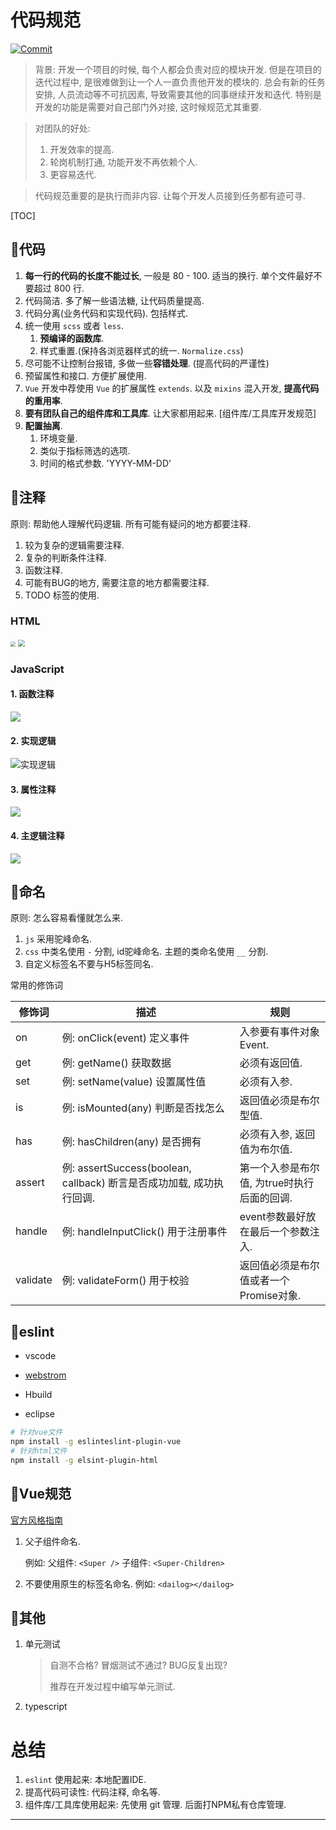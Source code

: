 # 代码规范

[![Commit](https://img.shields.io/github/last-commit/My-job-document/98du.svg)](https://github.com/My-job-document/98du/commits/master)

> 背景: 开发一个项目的时候, 每个人都会负责对应的模块开发. 但是在项目的迭代过程中, 是很难做到让一个人一直负责他开发的模块的. 总会有新的任务安排, 人员流动等不可抗因素, 导致需要其他的同事继续开发和迭代. 特别是开发的功能是需要对自己部门外对接, 这时候规范尤其重要. 

> 对团队的好处: 
>
> 1. 开发效率的提高.
> 2. 轮岗机制打通, 功能开发不再依赖个人. 
> 3. 更容易迭代. 

> 代码规范重要的是执行而非内容. 让每个开发人员接到任务都有迹可寻.



[TOC]



## :dart:代码

1. **每一行的代码的长度不能过长**, 一般是 80 - 100. 适当的换行. 单个文件最好不要超过 800 行. 
2. 代码简洁.  多了解一些语法糖, 让代码质量提高. 
3. 代码分离(业务代码和实现代码). 包括样式.
4. 统一使用 `scss` 或者 `less`. 
   1. **预编译的函数库**.
   2. 样式重置.(保持各浏览器样式的统一. `Normalize.css`)
5. 尽可能不让控制台报错, 多做一些**容错处理**. (提高代码的严谨性)
6. 预留属性和接口. 方便扩展使用. 
7. `Vue` 开发中荐使用 `Vue` 的扩展属性 `extends`. 以及 `mixins` 混入开发, **提高代码的重用率**.
8. **要有团队自己的组件库和工具库**. 让大家都用起来.  [组件库/工具库开发规范]
9. **配置抽离**.
   1. 环境变量.
   2. 类似于指标筛选的选项.
   3. 时间的格式参数. 'YYYY-MM-DD' 



## :dart:注释

原则: 帮助他人理解代码逻辑. 所有可能有疑问的地方都要注释. 

1. 较为复杂的逻辑需要注释. 
2. 复杂的判断条件注释. 
3. 函数注释.
4. 可能有BUG的地方, 需要注意的地方都需要注释. 
5. TODO 标签的使用. 



### HTML

<img src="../../images/html_注释1.png" style="zoom:50%;" /> <img src="../../images/html_注释2.png" style="zoom: 67%;" />

### JavaScript

#### 1. 函数注释 
![](../../images/函数.png)

#### 2. 实现逻辑 
![实现逻辑](../../images/实现逻辑.png)

#### 3. 属性注释
![](../../images/属性.png)

#### 4. 主逻辑注释

![](../../images/流程注释.png)



## :dart:命名

原则: 怎么容易看懂就怎么来. 

1. `js` 采用驼峰命名.
2. `css` 中类名使用 `-` 分割, id驼峰命名.  主题的类命名使用 `__` 分割. 
3. 自定义标签名不要与H5标签同名. 



常用的修饰词

| 修饰词   | 描述                                                         | 规则                                        |
| -------- | ------------------------------------------------------------ | ------------------------------------------- |
| on       | 例: onClick(event) 定义事件                                  | 入参要有事件对象Event.                      |
| get      | 例: getName() 获取数据                                       | 必须有返回值.                               |
| set      | 例: setName(value) 设置属性值                                | 必须有入参.                                 |
| is       | 例: isMounted(any) 判断是否找怎么                            | 返回值必须是布尔型值.                       |
| has      | 例: hasChildren(any) 是否拥有                                | 必须有入参, 返回值为布尔值.                 |
| assert   | 例: assertSuccess(boolean, callback) 断言是否成功加载, 成功执行回调. | 第一个入参是布尔值, 为true时执行后面的回调. |
| handle   | 例: handleInputClick() 用于注册事件                          | event参数最好放在最后一个参数注入.          |
| validate | 例: validateForm() 用于校验                                  | 返回值必须是布尔值或者一个Promise对象.      |



## :dart:eslint

+ vscode

+ [webstrom][2] 

+ Hbuild 

+ eclipse

```bash
# 针对vue文件
npm install -g eslinteslint-plugin-vue
# 针对html文件
npm install -g elsint-plugin-html
```



## :dart:Vue规范

[官方风格指南][1]

1. 父子组件命名. 

   例如: 父组件: `<Super />` 子组件: `<Super-Children>`

2. 不要使用原生的标签名命名. 例如:  `<dailog></dailog>`



## :dart:其他

1. 单元测试

   > 自测不合格? 冒烟测试不通过? BUG反复出现? 
   >
   > 推荐在开发过程中编写单元测试. 

2. typescript



# 总结

1. `eslint` 使用起来: 本地配置IDE. 
2. 提高代码可读性: 代码注释, 命名等. 
3. 组件库/工具库使用起来: 先使用 git 管理. 后面打NPM私有仓库管理.





---

[1]: https://cn.vuejs.org/v2/style-guide/
[2]: https://github.com/PinghuaZhuang/note/blob/master/main/dev/idea.md